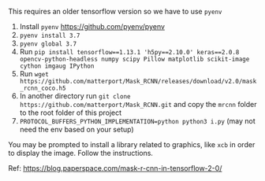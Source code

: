 This requires an older tensorflow version so we have to use `pyenv`

1. Install `pyenv` https://github.com/pyenv/pyenv
2. `pyenv install 3.7`
3. `pyenv global 3.7`
4. Run `pip install tensorflow==1.13.1 'h5py==2.10.0' keras==2.0.8 opencv-python-headless numpy scipy Pillow matplotlib scikit-image cython imgaug IPython`          
5. Run `wget https://github.com/matterport/Mask_RCNN/releases/download/v2.0/mask_rcnn_coco.h5`
6. In another directory run `git clone https://github.com/matterport/Mask_RCNN.git` and copy the `mrcnn` folder to the root folder of this project
7. `PROTOCOL_BUFFERS_PYTHON_IMPLEMENTATION=python python3 i.py` (may not need the env based on your setup)

You may be prompted to install a library related to graphics, like `xcb` in order to display the image. Follow the instructions.

Ref: https://blog.paperspace.com/mask-r-cnn-in-tensorflow-2-0/
